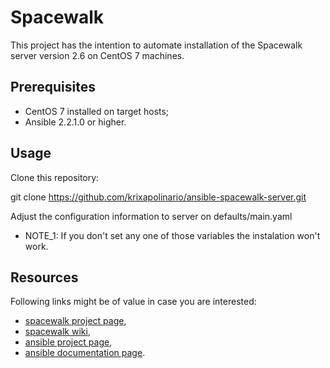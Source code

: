 Spacewalk
=========

This project has the intention to automate installation of the Spacewalk server version 2.6 on CentOS 7 machines.


Prerequisites
-------------

  * CentOS 7 installed on target hosts;
  * Ansible 2.2.1.0 or higher.

Usage
-----

Clone this repository:

git clone https://github.com/krixapolinario/ansible-spacewalk-server.git

Adjust the configuration information to server on defaults/main.yaml
   * NOTE_1: If you don't set any one of those variables the instalation won't work.

Resources
---------

Following links might be of value in case you are interested:

  * [spacewalk project page](http://spacewalkproject.org/),
  * [spacewalk wiki](https://github.com/spacewalkproject/spacewalk/wiki),
  * [ansible project page](https://www.ansible.com/),
  * [ansible documentation page](http://docs.ansible.com/ansible/).

